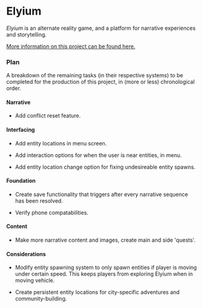 # Elyium

_Elyium_ is an alternate reality game, and a platform for narrative experiences and storytelling.

[More information on this project can be found here.](http://v-os.ca/elyium)

### Plan

A breakdown of the remaining tasks (in their respective systems) to be completed for the production of this project, in (more or less) chronological order.

#### Narrative

- Add conflict reset feature.

#### Interfacing

- Add entity locations in menu screen.

- Add interaction options for when the user is near entities, in menu.

- Add entity location change option for fixing undesireable entity spawns.

#### Foundation

- Create save functionality that triggers after every narrative sequence has been resolved.

- Verify phone compatabilities.

#### Content

- Make more narrative content and images, create main and side 'quests'.

#### Considerations

- Modify entity spawning system to only spawn entities if player is moving under certain speed. This keeps players from exploring Elyium when in moving vehicle.

- Create persistent entity locations for city-specific adventures and community-building.